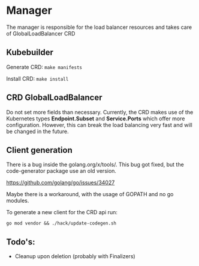 # Manager

The manager is responsible for the load balancer resources and takes care of GlobalLoadBalancer CRD 

## Kubebuilder 

Generate CRD: `make manifests`

Install CRD: `make install`

## CRD GlobalLoadBalancer

Do not set more fields than necessary. Currently, the CRD makes use of the Kubernetes types **Endpoint.Subset** and **Service.Ports** which offer more configuration. 
However, this can break the load balancing very fast and will be changed in the future.

## Client generation 

There is a bug inside the golang.org/x/tools/. This bug got fixed, but the code-generator package use an old version.

https://github.com/golang/go/issues/34027

Maybe there is a workaround, with the usage of GOPATH and no go modules.

To generate a new client for the CRD api run:

`go mod vendor && ./hack/update-codegen.sh`

## Todo's: 

* Cleanup upon deletion (probably with Finalizers)

